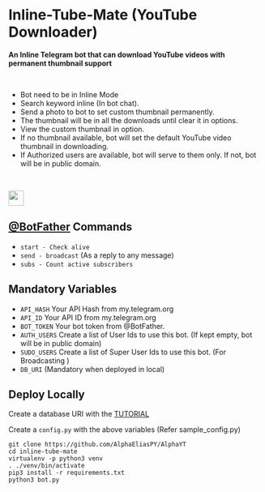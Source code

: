 # Inline-Tube-Mate (YouTube Downloader)

**An Inline Telegram bot that can download YouTube videos with permanent thumbnail support**

<br>

  - Bot need to be in Inline Mode
  - Search keyword inline (In bot chat).
  - Send a photo to bot to set custom thumbnail permanently.
  - The thumbnail will be in all the downloads until clear it in options.
  - View the custom thumbnail in option.
  - If no thumbnail available, bot will set the default YouTube video thumbnail in downloading.
  - If Authorized users are available, bot will serve to them only. If not, bot will be in public domain.

<br>

<p align="left">
  <a href="https://heroku.com/deploy?template=https://github.com/AlphaEliasPY/AlphaYT">
     <img height="30px" src="https://img.shields.io/badge/Deploy%20To%20Heroku-blueviolet?style=for-the-badge&logo=heroku">
  </a>
</p>

## [@BotFather](https://t.me/botfather) Commands

* `start - Check alive`
* `send - broadcast` (As a reply to any message)
* `subs - Count active subscribers`

## Mandatory Variables

* `API_HASH`    Your API Hash from my.telegram.org
* `API_ID`      Your API ID from my.telegram.org
* `BOT_TOKEN`   Your bot token from @BotFather.
* `AUTH_USERS`  Create a list of User Ids to use this bot. (If kept empty, bot will be in public domain)
* `SUDO_USERS`  Create a list of Super User Ids to use this bot. (For Broadcasting )
* `DB_URI`  (Mandatory when deployed in local)

## Deploy Locally
Create a database URI with the [TUTORIAL](https://telegra.ph/Clonebot-UI-Help-05-30)

Create a `config.py` with the above variables (Refer sample_config.py)
```
git clone https://github.com/AlphaEliasPY/AlphaYT
cd inline-tube-mate
virtualenv -p python3 venv
. ./venv/bin/activate
pip3 install -r requirements.txt
python3 bot.py
```
<br>

